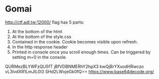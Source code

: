 # Gomai
http://ctf.adl.tw:12000/
flag has 5 parts:
1. At the bottom of the html
2. At the bottom of the style.css
3. Contained in the cookie. Cookie becomes visible upon refresh.
4. In the http response header
5. Printed in console once you scroll enough times. Can be triggered by setting m=0 in the console.

QURMezBLYWFzQU5fT
jBfVDBNMERhY2hpX3
kwQjBrYXxodHRwczo
vL3lvdXR1LmJlL0l3
SHd2LWxjeGk0fQ==
https://www.base64decode.org/